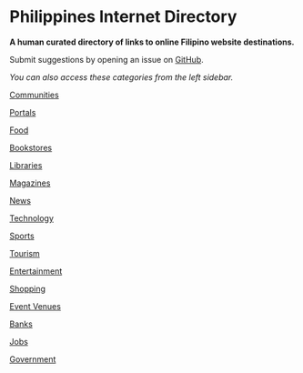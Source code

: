 # Philippines Internet Directory

**A human curated directory of links to online Filipino website destinations.**

Submit suggestions by opening an issue on [GitHub](https://github.com/code-ink-space/directoryph/issues/new).

*You can also access these categories from the left sidebar.*

[Communities](./communities.md)

[Portals](./portals.md)

[Food](./food.md)

[Bookstores](./bookstores.md)

[Libraries](./libraries.md)

[Magazines](./magazines.md)

[News](./news.md)

[Technology](./technology.md)

[Sports](./sports.md)

[Tourism](./tourism.md)

[Entertainment](./entertainment.md)

[Shopping](./shopping.md)

[Event Venues](./event-venues.md)

[Banks](./banks.md)

[Jobs](./jobs.md)

[Government](./government.md)
